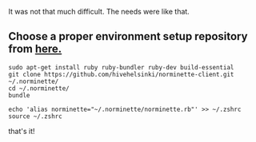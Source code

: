 It was not that much difficult.
The needs were like that.

## Choose a proper environment setup repository from [here.](https://github.com/hivehelsinki/norminette-client)

```
sudo apt-get install ruby ruby-bundler ruby-dev build-essential
git clone https://github.com/hivehelsinki/norminette-client.git ~/.norminette/
cd ~/.norminette/
bundle

echo 'alias norminette="~/.norminette/norminette.rb"' >> ~/.zshrc
source ~/.zshrc
```

that's it!
